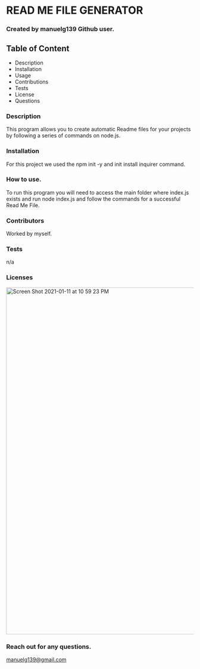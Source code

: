 
# READ ME FILE GENERATOR
### Created  by manuelg139 Github user.


## Table of Content
- Description
- Installation
- Usage
- Contributions
- Tests
- License 
- Questions

### Description
This program allows you to create automatic Readme files for your projects by following a series of commands on node.js.  

### Installation
For this project we used the npm init -y and init install inquirer command. 

### How to use.
To run this program you will need to access the main folder where index.js exists and run node index.js and follow the commands for a successful Read Me File. 

### Contributors
Worked by myself. 

### Tests
n/a 

### Licenses
<img width="930" alt="Screen Shot 2021-01-11 at 10 59 23 PM" src="https://img.shields.io/badge/license-MIT%20License-blue?style=flat-square">


### Reach out for any questions.
manuelg139@gmail.com 

